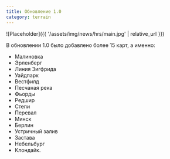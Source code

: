 ```yaml
---
title: Обновление 1.0
category: terrain
---
```


![Placeholder]({{ '/assets/img/news/hrs/main.jpg' | relative_url }})

В обновлении 1.0 было добавлено более 15 карт, а именно:
- Малиновка
- Эрленберг
- Линия Зигфрида
- Уайдпарк
- Вестфилд
- Песчаная река
- Фьорды
- Редшир
- Степи
- Перевал
- Минск
- Берлин
- Устричный залив
- Застава
- Небельбург
- Клондайк.